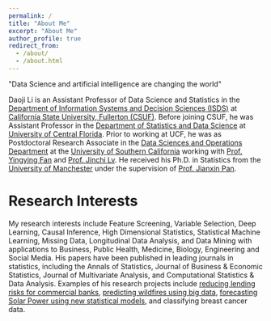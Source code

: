 ```yaml
---
permalink: /
title: "About Me"
excerpt: "About Me"
author_profile: true
redirect_from: 
  - /about/
  - /about.html
---
```


"Data Science and artificial intelligence are changing the world"

Daoji Li is an Assistant Professor of Data Science and Statistics in the [Department of Information Systems and Decision Sciences (ISDS)](https://business.fullerton.edu/academics/isds) at [California State University, Fullerton (CSUF)](https://www.fullerton.edu/).  Before joining CSUF, he was Assistant Professor in the [Department of Statistics and Data Science](https://sciences.ucf.edu/statistics/) at [University of Central Florida](https://www.ucf.edu/). Prior to working at UCF, he was as Postdoctoral Research Associate in the [Data Sciences and Operations Department](https://www.marshall.usc.edu/departments/data-sciences-and-operations) at the [University of Southern California](https://www.usc.edu/) working with [Prof. Yingying Fan](https://faculty.marshall.usc.edu/yingying-fan/) and [Prof. Jinchi Lv](https://faculty.marshall.usc.edu/jinchi-lv/). He received his Ph.D. in Statistics from the [University of Manchester](https://www.manchester.ac.uk/) under the supervision of [Prof. Jianxin Pan](https://www.maths.manchester.ac.uk/about/people/academic-and-research-staff/).


Research Interests 
======

My research interests include Feature Screening, Variable Selection, Deep Learning, Causal Inference, High Dimensional Statistics, Statistical Machine Learning, Missing Data, Longitudinal Data Analysis, and Data Mining with applications to Business, Public Health, Medicine, Biology, Engineering and Social Media.  His papers have been published in leading journals in statistics, including the Annals of Statistics, Journal of Business & Economic Statistics, Journal of Multivariate Analysis, and Computational Statistics & Data Analysis. Examples of his research projects include [reducing lending risks for commercial banks](https://www.americanbanker.com/creditunions/news/how-grad-students-helped-improve-analytics-models-at-cfe-federal-credit-union), [predicting wildfires using big data](https://sciences.ucf.edu/news/team-uses-big-data-predict-wildfires/), [forecasting Solar Power using new statistical models](https://ieeexplore.ieee.org/document/8664060), and classifying breast cancer data. 

